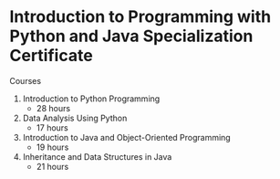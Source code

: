 # Introduction to Programming with Python and Java Specialization Certificate

Courses 

1. Introduction to Python Programming
   - 28 hours
2. Data Analysis Using Python
   - 17 hours
3. Introduction to Java and Object-Oriented Programming
   - 19 hours
4. Inheritance and Data Structures in Java
   - 21 hours
